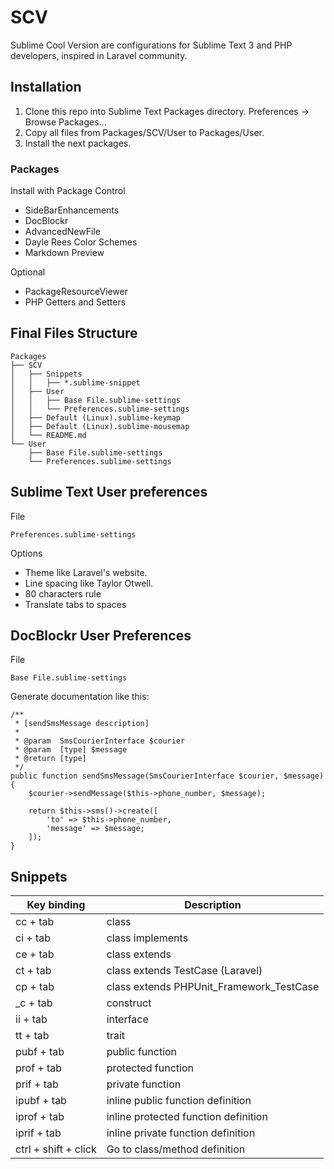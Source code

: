 # SCV
Sublime Cool Version are configurations for Sublime Text 3 and PHP developers, inspired in Laravel community.

## Installation
1. Clone this repo into Sublime Text Packages directory. Preferences -> Browse Packages...
2. Copy all files from Packages/SCV/User to Packages/User.
3. Install the next packages.

### Packages
Install with Package Control

+ SideBarEnhancements
+ DocBlockr
+ AdvancedNewFile
+ Dayle Rees Color Schemes
+ Markdown Preview

Optional
+ PackageResourceViewer
+ PHP Getters and Setters

## Final Files Structure
    Packages
    ├── SCV
    │   ├── Snippets
    │   │   ├── *.sublime-snippet
    │   ├── User
    │   │   ├── Base File.sublime-settings
    │   │   └── Preferences.sublime-settings
    │   ├── Default (Linux).sublime-keymap
    │   ├── Default (Linux).sublime-mousemap
    │   └── README.md
    └── User
        ├── Base File.sublime-settings
        └── Preferences.sublime-settings


## Sublime Text User preferences
File

    Preferences.sublime-settings

Options
+ Theme like Laravel's website.
+ Line spacing like Taylor Otwell.
+ 80 characters rule
+ Translate tabs to spaces


## DocBlockr User Preferences
File

    Base File.sublime-settings

Generate documentation like this:

    /**
     * [sendSmsMessage description]
     *
     * @param  SmsCourierInterface $courier
     * @param  [type] $message
     * @return [type]
     */
    public function sendSmsMessage(SmsCourierInterface $courier, $message)
    {
        $courier->sendMessage($this->phone_number, $message);

        return $this->sms()->create([
            'to' => $this->phone_number,
            'message' => $message;
        ]);     
    }

## Snippets

| Key binding | Description |
|----------|------|
| cc + tab | class |
| ci + tab | class implements |
| ce + tab | class extends |
| ct + tab | class extends TestCase (Laravel) |
| cp + tab | class extends PHPUnit_Framework_TestCase |
| _c + tab | construct |
| ii + tab | interface |
| tt + tab | trait |
| pubf + tab | public function |
| prof + tab | protected function |
| prif + tab | private function |
| ipubf + tab | inline public function definition |
| iprof + tab | inline protected function definition |
| iprif + tab | inline private function definition |
| ctrl + shift + click | Go to class/method definition |
